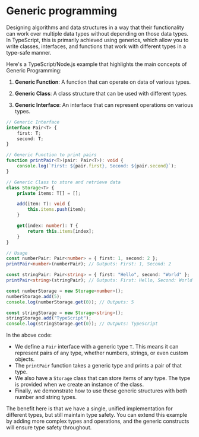 # Generic programming

Designing algorithms and data structures in a way that their functionality can work over multiple data types without depending on those data types. In TypeScript, this is primarily achieved using generics, which allow you to write classes, interfaces, and functions that work with different types in a type-safe manner.

Here's a TypeScript/Node.js example that highlights the main concepts of Generic Programming:

1. **Generic Function**: A function that can operate on data of various types.

2. **Generic Class**: A class structure that can be used with different types.

3. **Generic Interface**: An interface that can represent operations on various types.

```typescript
// Generic Interface
interface Pair<T> {
    first: T;
    second: T;
}

// Generic Function to print pairs
function printPair<T>(pair: Pair<T>): void {
    console.log(`First: ${pair.first}, Second: ${pair.second}`);
}

// Generic Class to store and retrieve data
class Storage<T> {
    private items: T[] = [];

    add(item: T): void {
        this.items.push(item);
    }

    get(index: number): T {
        return this.items[index];
    }
}

// Usage
const numberPair: Pair<number> = { first: 1, second: 2 };
printPair<number>(numberPair); // Outputs: First: 1, Second: 2

const stringPair: Pair<string> = { first: "Hello", second: "World" };
printPair<string>(stringPair); // Outputs: First: Hello, Second: World

const numberStorage = new Storage<number>();
numberStorage.add(5);
console.log(numberStorage.get(0)); // Outputs: 5

const stringStorage = new Storage<string>();
stringStorage.add("TypeScript");
console.log(stringStorage.get(0)); // Outputs: TypeScript
```

In the above code:

- We define a `Pair` interface with a generic type `T`. This means it can represent pairs of any type, whether numbers, strings, or even custom objects.
- The `printPair` function takes a generic type and prints a pair of that type.
- We also have a `Storage` class that can store items of any type. The type is provided when we create an instance of the class.
- Finally, we demonstrate how to use these generic structures with both number and string types.

The benefit here is that we have a single, unified implementation for different types, but still maintain type safety. You can extend this example by adding more complex types and operations, and the generic constructs will ensure type safety throughout.
